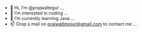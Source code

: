 - 👋 Hi, I’m @prajwaltegur ...
- 👀 I’m interested in coding ...
- 🌱 I’m currently learning Java ...
- 📫 Drop a mail on prajwalbtegur@gmail.com to contact me ...

<!---
prajwaltegur/prajwaltegur is a ✨ special ✨ repository because its `README.md` (this file) appears on your GitHub profile.
You can click the Preview link to take a look at your changes.
--->
